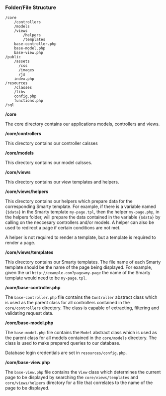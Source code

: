### Folder/File Structure

```
/core
    /controllers
    /models
    /views
        /helpers
        /templates
    base-controller.php
    base-model.php
    base-view.php
/public
    /assets
      /css
      /images
      /js
    index.php
/resources
    /classes
    /libs
    config.php
    functions.php
/sql
```

**/core**

The core directory contains our applications models, controllers and views.

**/core/controllers**

This directory contains our controller calsses 

**/core/models**

This directory contains our model calsses.

**/core/views**

This directory contains our view templates and helpers.

**/core/views/helpers**

This directory contains our helpers which prepare data for the corresponding Smarty template. For example, if there is a variable named `{$data}` in the Smarty template `my-page.tpl`, then the helper `my-page.php`, in the helpers folder, will prepare the data contained in the variable `{$data}` by calling on the neccesary controllers and/or models. A helper can also be used to redirect a page if certain conditions are not met.

A helper is not required to render a template, but a template is required to render a page.

**/core/views/templates**

This directory contains our Smarty templates. The file name of each Smarty template should be the name of the page being displayed. For example, given the url `http://example.com?page=my-page` the name of the Smarty template would need to be `my-page.tpl`.

**/core/base-controller.php**

The `base-controller.php` file contains the `Controller` abstract class which is used as the parent class for all controllers  contained in the `core/controllers` directory. The class is capable of extracting, filtering and validating request data.

**/core/base-model.php**

The `base-model.php` file contains the `Model` abstract class which is used as the parent class for all models contained in the `core/models` directory. The class is used to make prepared queries to our database.

Database login credentials are set in `resources/config.php`.

**/core/base-view.php**

The `base-view.php` file contains the `View` class which determines the current page to be displayed by searching the `core/views/templates` and `core/views/helpers` directory for a file that correlates to the name of the page to be displayed.
